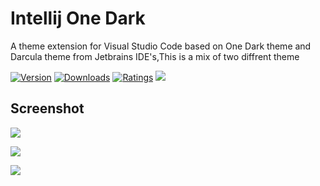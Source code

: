 # Intellij One Dark

A theme extension for Visual Studio Code based on One Dark theme and Darcula theme from Jetbrains IDE's,This is a mix of two diffrent theme

[![Version](https://vsmarketplacebadge.apphb.com/version/SonalSithara.intellij-one-dark.svg)](https://marketplace.visualstudio.com/items?itemName=SonalSithara.intellij-one-dark) [![Downloads](https://vsmarketplacebadge.apphb.com/downloads/SonalSithara.intellij-one-dark.svg)](https://marketplace.visualstudio.com/items?itemName=SonalSithara.intellij-one-dark) [![Ratings](https://vsmarketplacebadge.apphb.com/rating-short/SonalSithara.intellij-one-dark.svg)](https://marketplace.visualstudio.com/items?itemName=SonalSithara.intellij-one-dark) ![](https://img.shields.io/github/stars/sonal-sithara/intellij-one-dark?style=social&label=Star&maxAge=2592000)

## Screenshot

![](https://i.postimg.cc/yxFjG15X/Screenshot-from-2022-11-04-21-07-54.png)

![](https://i.postimg.cc/SNwqssT2/Screenshot-20220525-125244.png)

![](https://i.postimg.cc/0jRFvM2P/Screenshot-20220525-125550.png)

